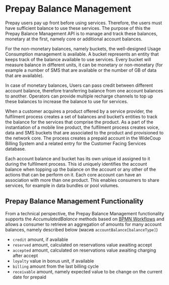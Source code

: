 # Prepay Balance Management

Prepay users pay up front before using services. Therefore, the users must have sufficient balance to use these services. The purpose of this the Prepay Balance Management API is to manage and track these balances, monetary at the first, namely core or additional account balances. 

For the non-monetary balances, namely buckets, the well-designed Usage Consumption management is available. A bucket represents an entity that keeps track of the balance available to use services. Every bucket will measure balance in different units, it can be monetary or non-monetary (for example a number of SMS that are available or the number of GB of data that are available).

In case of monetary balances, Users can pass credit between different account balance, therefore transferring balance from one account balances to another. Operators can provide multiple recharge channels to top up these balances to increase the balance to use for services.

When a customer acquires a product offered by a service provider, the fulfilment process creates a set of balances and bucket’s entities to track the balance for the services that comprise the product. As a  part of the instantiation of a mobile line product, the fulfilment process creates voice, data and SMS buckets that are associated to the product and provisioned to the network core. The process creates a prepaid account in the WideCoup Billing System and a related entry for the Customer Facing Services database.

Each account balance and bucket has its own unique id assigned to it during the fulfilment process. This id uniquely identifies the account balance when topping up the balance on the account or any other of the actions that can be perform on it. Each core account can have an association with more than one product. This enables consumers to share services, for example in data bundles or pool volumes. 


## Prepay Balance Management Functionality

From a technical perspective, the Prepay Balance Management functionality supports the *AccumulatedBalance* methods based on [BPMN Workflows](https://github.com/mef-dev/bpmn-examples/tree/dev/tmforum-apis/TMF654_PrepayBalance_Management) and allows a consumer to retrieve an aggregation of amounts for many account balances, namely described below (масив `accountBalance[balanceType]`)
- `credit` amount, if available
- `reserved` amount, calculated on reservations value awaiting accept
- `accepted` amount, calculated on reservations value awaiting charging after accept
- `loyalty` value in bonus unit, if available
- `billing` amount from the last billing cycle
- `receivable` amount, namely expected value to be change on the current date for prepaid